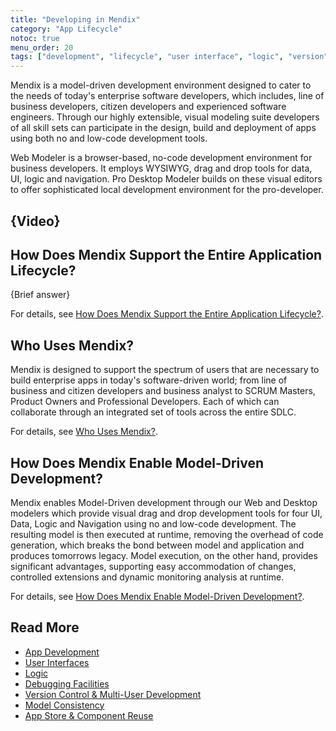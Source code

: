 ```yaml
---
title: "Developing in Mendix"
category: "App Lifecycle"
notoc: true
menu_order: 20
tags: ["development", "lifecycle", "user interface", "logic", "version", "app store"]
---
```


Mendix is a model-driven development environment designed to cater to the needs of today's enterprise software developers, which includes, line of business developers, citizen developers and experienced software engineers. Through our highly extensible, visual modeling suite developers of all skill sets can participate in the design, build and deployment of apps using both no and low-code development tools.

Web Modeler is a browser-based, no-code development environment for business developers. It employs WYSIWYG, drag and drop tools for data, UI, logic and navigation. Pro Desktop Modeler builds on these visual editors to offer sophisticated local development environment for the pro-developer.

## {Video}

## How Does Mendix Support the Entire Application Lifecycle?

{Brief answer}

For details, see [How Does Mendix Support the Entire Application Lifecycle?](app-development#support-lifecycle).

## Who Uses Mendix?

Mendix is designed to support the spectrum of users that are necessary to build enterprise apps in today's software-driven world; from line of business and citizen developers and business analyst to SCRUM Masters, Product Owners and Professional Developers.  Each of which can collaborate through an integrated set of tools across the entire SDLC. 

For details, see [Who Uses Mendix?](app-development#who-uses).

## How Does Mendix Enable Model-Driven Development?

Mendix enables Model-Driven development through our Web and Desktop modelers which provide visual drag and drop development tools for four UI, Data, Logic and Navigation using no and low-code development. The resulting model is then executed at runtime, removing the overhead of code generation, which breaks the bond between model and application and produces tomorrows legacy. Model execution, on the other hand, provides significant advantages, supporting easy accommodation of changes, controlled extensions and dynamic monitoring analysis at runtime. 

For details, see [How Does Mendix Enable Model-Driven Development?](app-development#enable).

## Read More

* [App Development](app-development)
* [User Interfaces](user-interfaces)
* [Logic](developing-app-logic)
* [Debugging Facilities](debugging)
* [Version Control & Multi-User Development](version-control)
* [Model Consistency](model-consistency)
* [App Store & Component Reuse](app-store-reuse)
